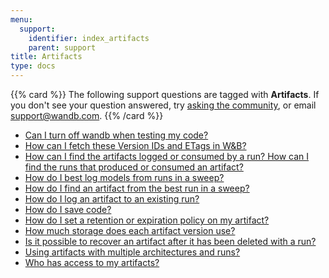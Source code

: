 ```yaml
---
menu:
  support:
    identifier: index_artifacts
    parent: support
title: Artifacts
type: docs
---
```


{{% card %}}
The following support questions are tagged with <b>Artifacts</b>. If you don't see 
your question answered, try [asking the community](https://community.wandb.ai/), 
or email [support@wandb.com](mailto:support@wandb.com).
{{% /card %}}

- [Can I turn off wandb when testing my code?](testing_code_turn_off.md)
- [How can I fetch these Version IDs and ETags in W&B?](fetch_version_ids_etags_wb.md)
- [How can I find the artifacts logged or consumed by a run? How can I find the runs that produced or consumed an artifact?](find_artifacts_logged_consumed_run_find.md)
- [How do I best log models from runs in a sweep?](best_log_models_runs_sweep.md)
- [How do I find an artifact from the best run in a sweep?](find_artifact_best_run_sweep.md)
- [How do I log an artifact to an existing run?](log_artifact_existing_run.md)
- [How do I save code?‌](save_code‌.md)
- [How do I set a retention or expiration policy on my artifact?](retention_expiration_policy_artifact.md)
- [How much storage does each artifact version use?](artifact_storage_version.md)
- [Is it possible to recover an artifact after it has been deleted with a run?](recover_artifact_after_deleted.md)
- [Using artifacts with multiple architectures and runs?](artifacts_multiple_architectures_runs.md)
- [Who has access to my artifacts?](access_artifacts.md)
